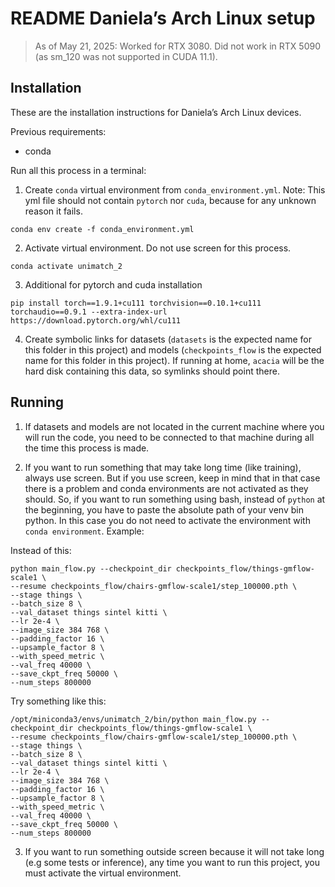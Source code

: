 # README Daniela’s Arch Linux setup

> As of May 21, 2025: Worked for RTX 3080. Did not work in RTX 5090 (as sm_120 was not supported in CUDA 11.1).

## Installation
These are the installation instructions for Daniela’s Arch Linux devices.

Previous requirements:
- conda

Run all this process in a terminal:
1. Create `conda` virtual environment from `conda_environment.yml`. Note: This yml file should not contain `pytorch` nor `cuda`, because for any unknown reason it fails.
```
conda env create -f conda_environment.yml
```
2. Activate virtual environment. Do not use screen for this process.
```
conda activate unimatch_2
```
3. Additional for pytorch and cuda installation
```
pip install torch==1.9.1+cu111 torchvision==0.10.1+cu111 torchaudio==0.9.1 --extra-index-url https://download.pytorch.org/whl/cu111
```
4. Create symbolic links for datasets (`datasets` is the expected name for this folder in this project) and models (`checkpoints_flow` is the expected name for this folder in this project). If running at home, `acacia` will be the hard disk containing this data, so symlinks should point there.

## Running
1. If datasets and models are not located in the current machine where you will run the code, you need to be connected to that machine during all the time this process is made.

2. If you want to run something that may take long time (like training), always use screen. But if you use screen, keep in mind that in that case there is a problem and conda environments are not activated as they should. So, if you want to run something using bash, instead of `python` at the beginning, you have to paste the absolute path of your venv bin python. In this case you do not need to activate the environment with `conda environment`. Example:

Instead of this:
```
python main_flow.py --checkpoint_dir checkpoints_flow/things-gmflow-scale1 \
--resume checkpoints_flow/chairs-gmflow-scale1/step_100000.pth \
--stage things \
--batch_size 8 \
--val_dataset things sintel kitti \
--lr 2e-4 \
--image_size 384 768 \
--padding_factor 16 \
--upsample_factor 8 \
--with_speed_metric \
--val_freq 40000 \
--save_ckpt_freq 50000 \
--num_steps 800000
```

Try something like this:
```
/opt/miniconda3/envs/unimatch_2/bin/python main_flow.py --checkpoint_dir checkpoints_flow/things-gmflow-scale1 \
--resume checkpoints_flow/chairs-gmflow-scale1/step_100000.pth \
--stage things \
--batch_size 8 \
--val_dataset things sintel kitti \
--lr 2e-4 \
--image_size 384 768 \
--padding_factor 16 \
--upsample_factor 8 \
--with_speed_metric \
--val_freq 40000 \
--save_ckpt_freq 50000 \
--num_steps 800000
```
3. If you want to run something outside screen because it will not take long (e.g some tests or inference), any time you want to run this project, you must activate the virtual environment.